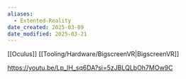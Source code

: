 ```yaml
---
aliases:
  - Extented-Reality
date_created: 2025-03-09
date_modified: 2025-03-21
---
```

[[Oculus]]
[[Tooling/Hardware/BigscreenVR|BigscreenVR]]

https://youtu.be/Lp_lH_sq6DA?si=5zJBLQLbOh7MOw9C